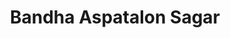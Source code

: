 ---
title: "Bandha Aspatalon Sagar"
url: /bamhari-bika/bandha-aspatalon-sagar/
shop: supermarket
---